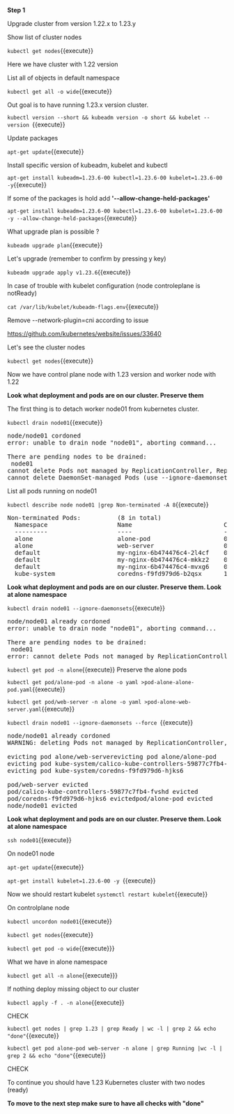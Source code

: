 **Step 1**

Upgrade cluster from version 1.22.x to 1.23.y

Show list of cluster nodes

`kubectl get nodes`{{execute}}

Here we have cluster with 1.22 version

List all of objects in default namespace

`kubectl get all -o wide`{{execute}}

Out goal is to have running 1.23.x version cluster.

`kubectl version --short &&
kubeadm version -o short &&
kubelet --version
`{{execute}}

Update packages

`apt-get update`{{execute}}

Install specific version of  kubeadm, kubelet and kubectl

`apt-get install kubeadm=1.23.6-00 kubectl=1.23.6-00 kubelet=1.23.6-00 -y`{{execute}}

If some of the packages is hold add **'--allow-change-held-packages'**

`apt-get install kubeadm=1.23.6-00 kubectl=1.23.6-00 kubelet=1.23.6-00 -y --allow-change-held-packages`{{execute}}

What upgrade plan is possible ?

`kubeadm upgrade plan`{{execute}}

Let's upgrade (remember to confirm by pressing y key) 

`kubeadm upgrade apply v1.23.6`{{execute}}

In case of trouble with kubelet configuration (node controleplane is notReady)

`cat /var/lib/kubelet/kubeadm-flags.env`{{execute}}

Remove --network-plugin=cni according to issue

https://github.com/kubernetes/website/issues/33640

Let's see the cluster nodes

`kubectl get nodes`{{execute}}

Now we have control plane node with 1.23 version and worker node with 1.22

**Look what deployment and pods are on our cluster. Preserve them**


The first thing is to detach worker node01 from kubernetes cluster.

`kubectl drain node01`{{execute}}

<pre>
node/node01 cordoned
error: unable to drain node "node01", aborting command...

There are pending nodes to be drained:
 node01
cannot delete Pods not managed by ReplicationController, ReplicaSet, Job, DaemonSet or StatefulSet (use --force to override): alone/alone-pod, alone/web-server
cannot delete DaemonSet-managed Pods (use --ignore-daemonsets to ignore): kube-system/calico-node-pdjlj, kube-system/kube-proxy-kqlkj
</pre>

List all pods running on node01

`kubectl describe node node01 |grep Non-terminated -A 8`{{execute}}

<pre>
Non-terminated Pods:          (8 in total)
  Namespace                   Name                         CPU Requests  CPU Limits  Memory Requests  MemoryLimits  AGE
  ---------                   ----                         ------------  ----------  ---------------  -------------  ---
  alone                       alone-pod                    0 (0%)        0 (0%)      0 (0%)           0 (0%)        3m2s
  alone                       web-server                   0 (0%)        0 (0%)      0 (0%)           0 (0%)        3m2s
  default                     my-nginx-6b474476c4-2l4cf    0 (0%)        0 (0%)      0 (0%)           0 (0%)        9m35s
  default                     my-nginx-6b474476c4-mkkz2    0 (0%)        0 (0%)      0 (0%)           0 (0%)        9m35s
  default                     my-nginx-6b474476c4-mvxg6    0 (0%)        0 (0%)      0 (0%)           0 (0%)        9m35s
  kube-system                 coredns-f9fd979d6-b2qsx      100m (5%)     0 (0%)      70Mi (1%)        170Mi (4%)     5m28s
</pre>

**Look what deployment and pods are on our cluster. Preserve them. Look at alone namespace**


`kubectl drain node01 --ignore-daemonsets`{{execute}}

<pre>
node/node01 already cordoned
error: unable to drain node "node01", aborting command...

There are pending nodes to be drained:
 node01
error: cannot delete Pods not managed by ReplicationController, ReplicaSet, Job, DaemonSet or StatefulSet (use --force to override): alone/alone-pod, alone/web-server
</pre>

`kubectl get pod -n alone`{{execute}}
Preserve the alone pods

`kubectl get pod/alone-pod -n alone -o yaml >pod-alone-alone-pod.yaml`{{execute}}

`kubectl get pod/web-server -n alone -o yaml >pod-alone-web-server.yaml`{{execute}}

`kubectl drain node01 --ignore-daemonsets --force `{{execute}}


<pre>
node/node01 already cordoned
WARNING: deleting Pods not managed by ReplicationController, ReplicaSet, Job, DaemonSet or StatefulSet: alone/alone-pod, alone/web-server; ignoring DaemonSet-managed Pods: kube-system/calico-node-pdjlj, kube-system/kube-proxy-kqlkj

evicting pod alone/web-serverevicting pod alone/alone-pod
evicting pod kube-system/calico-kube-controllers-59877c7fb4-fvshd
evicting pod kube-system/coredns-f9fd979d6-hjks6

pod/web-server evicted
pod/calico-kube-controllers-59877c7fb4-fvshd evicted
pod/coredns-f9fd979d6-hjks6 evictedpod/alone-pod evicted
node/node01 evicted
</pre>

**Look what deployment and pods are on our cluster. Preserve them. Look at alone namespace**

`ssh node01`{{execute}}

On node01 node

`apt-get update`{{execute}}

`apt-get install kubelet=1.23.6-00 -y `{{execute}}

Now we should restart kubelet
`systemctl restart kubelet`{{execute}}



On controlplane node

`kubectl uncordon node01`{{execute}}

`kubectl get nodes`{{execute}}

`kubectl get pod -o wide`{{execute}}} 

What we have in alone namespace

`kubectl get all -n alone`{{execute}}} 

If nothing deploy missing object to our cluster

`kubectl apply -f . -n alone`{{execute}}

CHECK

`kubectl get nodes | grep 1.23 | grep Ready | wc -l | grep 2 && echo "done"`{{execute}}

`kubectl get pod alone-pod web-server -n alone | grep Running |wc -l | grep 2 && echo "done"`{{execute}}

CHECK

To continue you should have 1.23 Kubernetes cluster with two nodes (ready)

**To move to the next step make sure to have all checks with "done"**
